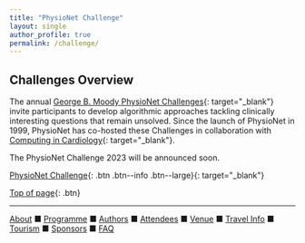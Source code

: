 ```yaml
---
title: "PhysioNet Challenge"
layout: single
author_profile: true
permalink: /challenge/
---
```

<a name="top"></a>

## Challenges Overview

The annual [George B. Moody PhysioNet Challenges](https://physionetchallenges.org/){: target="_blank"} invite participants to develop algorithmic approaches tackling clinically interesting questions that remain unsolved. Since the launch of PhysioNet in 1999, PhysioNet has co-hosted these Challenges in collaboration with [Computing in Cardiology](https://cinc.org/){: target="_blank"}.

The PhysioNet Challenge 2023 will be announced soon.

[PhysioNet Challenge](https://physionetchallenges.org/){: .btn .btn--info .btn--large}{: target="_blank"}

[Top of page](#top){: .btn}

---

[About](../about/) &#9632; [Programme](../programme/) &#9632; [Authors](../authors) &#9632; [Attendees](../attendees/) &#9632; [Venue](../venue/) &#9632; [Travel Info](../travel) &#9632; [Tourism](../tourism/) &#9632; [Sponsors](../sponsors/) &#9632; [FAQ](../faq/)